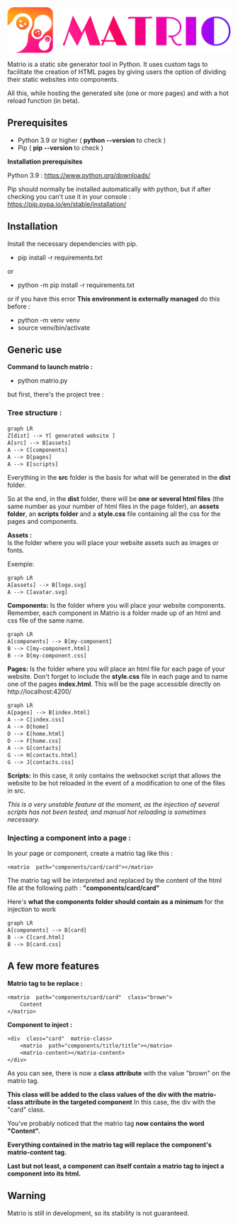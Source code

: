 ![enter image description here](https://raw.githubusercontent.com/HouriRuben/Matrio/main/src/assets/matrio.svg)

Matrio is a static site generator tool in Python. It uses custom tags to facilitate the creation of HTML pages by giving users the option of dividing their static websites into components.

All this, while hosting the generated site (one or more pages) and with a hot reload function (in beta).

## Prerequisites

- Python 3.9 or higher ( **python --version** to check )
- Pip ( **pip --version** to check )

**Installation prerequisites**

Python 3.9 : https://www.python.org/downloads/

Pip should normally be installed automatically with python, but if after checking you can't use it in your console :
https://pip.pypa.io/en/stable/installation/


## Installation

Install the necessary dependencies with pip.

- pip install -r requirements.txt

or 

- python -m pip install -r requirements.txt

or if you have this error **This environment is externally managed** do this before :

- python -m venv venv
- source venv/bin/activate


## Generic use

**Command to launch matrio :**
- python matrio.py 

but first, there's the project tree :

### Tree structure :

```mermaid
graph LR
Z[dist] --> Y[ generated website ]
A[src] --> B[assets]
A --> C[components]
A --> D[pages]
A --> E[scripts]
```

Everything in the **src** folder is the basis for what will be generated in the **dist** folder.

So at the end, in the **dist** folder, there will be **one or several html files** (the same number as your number of html files in the page folder), an **assets folder**, an **scripts folder** and a **style.css** file containing all the css for the pages and components.

**Assets :**  
Is the folder where you will place your website assets such as images or fonts.

Exemple:

```mermaid
graph LR
A[assets] --> B[logo.svg]
A --> C[avatar.svg]
```

**Components:**
Is the folder where you will place your website components. Remember, each component in Matrio is a folder made up of an html and css file of the same name.

```mermaid
graph LR
A[components] --> B[my-component]
B --> C[my-component.html]
B --> D[my-component.css]
```

**Pages:**
Is the folder where you will place an html file for each page of your website.
Don't forget to include the **style.css** file in each page and to name one of the pages **index.html**.
This will be the page accessible directly on http://localhost:4200/

```mermaid
graph LR
A[pages] --> B[index.html]
A --> C[index.css]
A --> D[home]
D --> E[home.html]
D --> F[home.css]
A --> G[contacts]
G --> H[contacts.html]
G --> J[contacts.css]
```

**Scripts:**
In this case, it only contains the websocket script that allows the website to be hot reloaded in the event of a modification to one of the files in src.

_This is a very unstable feature at the moment, as the injection of several scripts has not been tested, and manual hot reloading is sometimes necessary._

### Injecting a component into a page :

In your page or component, create a matrio tag like this :

    <matrio  path="components/card/card"></matrio>

The matrio tag will be interpreted and replaced by the content of the html file at the following path : **"components/card/card"**

Here's **what the components folder should contain as a minimum** for the injection to work

```mermaid
graph LR
A[components] --> B[card]
B --> C[card.html]
B --> D[card.css]
```

## **A few more features**

**Matrio tag to be replace :**

    <matrio  path="components/card/card"  class="brown">
        Content
    </matrio>

**Component to inject :**

    <div  class="card"  matrio-class>
    	<matrio  path="components/title/title"></matrio>
    	<matrio-content></matrio-content>
    </div>

As you can see, there is now a **class attribute** with the value "brown" on the matrio tag.

**This class will be added to the class values of the div with the matrio-class attribute in the targeted component**
In this case, the div with the "card" class.

You've probably noticed that the matrio tag **now contains the word "Content".**

**Everything contained in the matrio tag will replace the component's matrio-content tag.**

**Last but not least, a component can itself contain a matrio tag to inject a component into its html.**

## **Warning**

Matrio is still in development, so its stability is not guaranteed.
